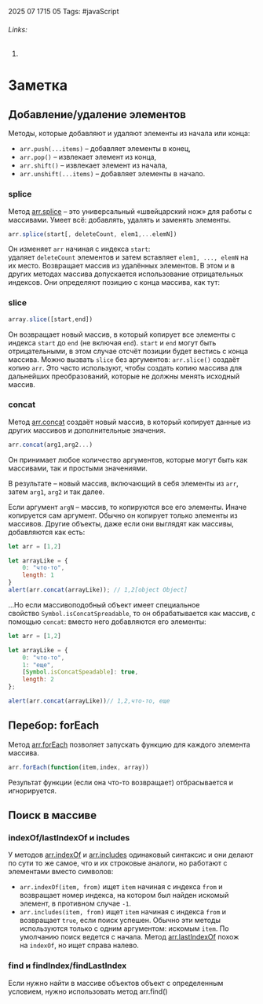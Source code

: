 2025 07 1715 05
Tags: #javaScript 
###### Links: 
1) 
# Заметка
## Добавление/удаление элементов
Методы, которые добавляют и удаляют элементы из начала или конца:

- `arr.push(...items)` – добавляет элементы в конец,
- `arr.pop()` – извлекает элемент из конца,
- `arr.shift()` – извлекает элемент из начала,
- `arr.unshift(...items)` – добавляет элементы в начало.
### splice
Метод [arr.splice](https://developer.mozilla.org/ru/docs/Web/JavaScript/Reference/Global_Objects/Array/splice) – это универсальный «швейцарский нож» для работы с массивами. Умеет всё: добавлять, удалять и заменять элементы.
```js
arr.splice(start[, deleteCount, elem1,...elemN])
```
Он изменяет `arr` начиная с индекса `start`: удаляет `deleteCount` элементов и затем вставляет `elem1, ..., elemN` на их место. Возвращает массив из удалённых элементов.
В этом и в других методах массива допускается использование отрицательных индексов. Они определяют позицию с конца массива, как тут:
### slice
```js
array.slice([start,end])
```
Он возвращает новый массив, в который копирует все элементы с индекса `start` до `end` (не включая `end`). `start` и `end` могут быть отрицательными, в этом случае отсчёт позиции будет вестись с конца массива.
Можно вызвать `slice` без аргументов: `arr.slice()` создаёт копию `arr`. Это часто используют, чтобы создать копию массива для дальнейших преобразований, которые не должны менять исходный массив.
### concat
Метод [arr.concat](https://developer.mozilla.org/ru/docs/Web/JavaScript/Reference/Global_Objects/Array/concat) создаёт новый массив, в который копирует данные из других массивов и дополнительные значения.
```js
arr.concat(arg1,arg2...)
```
Он принимает любое количество аргументов, которые могут быть как массивами, так и простыми значениями.

В результате – новый массив, включающий в себя элементы из `arr`, затем `arg1`, `arg2` и так далее.

Если аргумент `argN` – массив, то копируются все его элементы. Иначе копируется сам аргумент.
Обычно он копирует только элементы из массивов. Другие объекты, даже если они выглядят как массивы, добавляются как есть:
```js
let arr = [1,2]

let arrayLike = {
	0: "что-то",
	length: 1
}
alert(arr.concat(arrayLike)); // 1,2[object Object]
```
…Но если массивоподобный объект имеет специальное свойство `Symbol.isConcatSpreadable`, то он обрабатывается как массив, с помощью `concat`: вместо него добавляются его элементы:
```js
let arr = [1,2]

let arrayLike = {
	0: "что-то",
	1: "еще",
	[Symbol.isConcatSpeadable]: true,
	length: 2
};

alert(arr.concat(arrayLike))// 1,2,что-то, еще
```
## Перебор: forEach
Метод [arr.forEach](https://developer.mozilla.org/ru/docs/Web/JavaScript/Reference/Global_Objects/Array/forEach) позволяет запускать функцию для каждого элемента массива.
```js
arr.forEach(function(item,index, array))
```
Результат функции (если она что-то возвращает) отбрасывается и игнорируется.
## Поиск в массиве
### indexOf/lastIndexOf и includes
У методов [arr.indexOf](https://developer.mozilla.org/ru/docs/Web/JavaScript/Reference/Global_Objects/Array/indexOf) и [arr.includes](https://developer.mozilla.org/ru/docs/Web/JavaScript/Reference/Global_Objects/Array/includes) одинаковый синтаксис и они делают по сути то же самое, что и их строковые аналоги, но работают с элементами вместо символов:
- `arr.indexOf(item, from)` ищет `item` начиная с индекса `from` и возвращает номер индекса, на котором был найден искомый элемент, в противном случае `-1`.
- `arr.includes(item, from)` ищет `item` начиная с индекса `from` и возвращает `true`, если поиск успешен.
Обычно эти методы используются только с одним аргументом: искомым `item`. По умолчанию поиск ведется с начала.
Метод [arr.lastIndexOf](https://developer.mozilla.org/ru/docs/Web/JavaScript/Reference/Global_Objects/Array/lastIndexOf) похож на `indexOf`, но ищет справа налево.
### find и findIndex/findLastIndex
Если нужно найти в массиве объектов объект с определенным условием, нужно использовать метод arr.find()
```js

```
